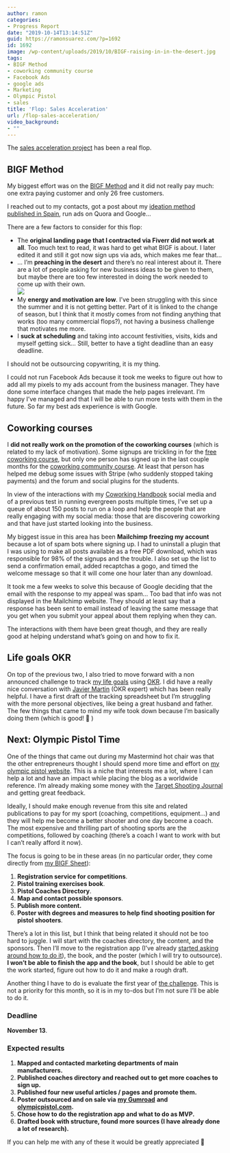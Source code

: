 ```yaml
---
author: ramon
categories:
- Progress Report
date: "2019-10-14T13:14:51Z"
guid: https://ramonsuarez.com/?p=1692
id: 1692
image: /wp-content/uploads/2019/10/BIGF-raising-in-in-the-desert.jpg
tags:
- BIGF Method
- coworking community course
- Facebook Ads
- google ads
- Marketing
- Olympic Pistol
- sales
title: 'Flop: Sales Acceleration'
url: /flop-sales-acceleration/
video_background:
- ""
---
```


The [sales acceleration project](https://ramonsuarez.com/new-project-sales-acceleration/) has been a real flop.

## BIGF Method

My biggest effort was on the [BIGF Method](https://www.bigfmethod.com/) and it did not really pay much: one extra paying customer and only 26 free customers.

I reached out to my contacts, got a post about my [ideation method published in Spain](https://loogic.com/bigfl-la-ayuda-que-necesitas-para-generar-nuevas-ideas-de-negocio/), run ads on Quora and Google…

There are a few factors to consider for this flop:

- The **original landing page that I contracted via Fiverr did not work at all**. Too much text to read, it was hard to get what BIGF is about. I later edited it and still it got now sign ups via ads, which makes me fear that…
- … I’m **preaching in the desert** and there’s no real interest about it. There are a lot of people asking for new business ideas to be given to them, but maybe there are too few interested in doing the work needed to come up with their own.  
    ![](https://ramonsuarez.com/wp-content/uploads/2019/10/BIGF-raising-in-in-the-desert.jpg)
- My **energy and motivation are low**. I’ve been struggling with this since the summer and it is not getting better. Part of it is linked to the change of season, but I think that it mostly comes from not finding anything that works (too many commercial flops?), not having a business challenge that motivates me more.
- I **suck at scheduling** and taking into account festivities, visits, kids and myself getting sick… Still, better to have a tight deadline than an easy deadline.

I should not be outsourcing copywriting, it is my thing.

I could not run Facebook Ads because it took me weeks to figure out how to add all my pixels to my ads account from the business manager. They have done some interface changes that made the help pages irrelevant. I’m happy I’ve managed and that I will be able to run more tests with them in the future. So far my best ads experience is with Google.

## Coworking courses

I **did not really work on the promotion of the coworking courses** (which is related to my lack of motivation). Some signups are trickling in for the [free coworking course](https://courses.coworkinghandbook.com/course/coworking-community-webinar-and-qa/), but only one person has signed up in the last couple months for the [coworking community course](https://courses.coworkinghandbook.com/course/coworking-community-challenge/). At least that person has helped me debug some issues with Stripe (who suddenly stopped taking payments) and the forum and social plugins for the students.

In view of the interactions with my [Coworking Handbook](https://www.coworkinghandbook.com) social media and of a previous test in running evergreen posts multiple times, I’ve set up a queue of about 150 posts to run on a loop and help the people that are really engaging with my social media: those that are discovering coworking and that have just started looking into the business.

My biggest issue in this area has been **Mailchimp freezing my account** because a lot of spam bots where signing up. I had to uninstall a plugin that I was using to make all posts available as a free PDF download, which was responsible for 98% of the signups and the trouble. I also set up the list to send a confirmation email, added recaptchas a gogo, and timed the welcome message so that it will come one hour later than any download.

It took me a few weeks to solve this because of Google deciding that the email with the response to my appeal was spam… Too bad that info was not displayed in the Mailchimp website. They should at least say that a response has been sent to email instead of leaving the same message that you get when you submit your appeal about them replying when they can.

The interactions with them have been great though, and they are really good at helping understand what’s going on and how to fix it.

## Life goals OKR

On top of the previous two, I also tried to move forward with a non announced challenge to track [my life goals](https://ramonsuarez.com/my-vision-and-plan/) using [OKR](https://en.wikipedia.org/wiki/OKR). I did have a really nice conversation with [Javier Martin](https://www.linkedin.com/in/loogic/) (OKR expert) which has been really helpful. I have a first draft of the tracking spreadsheet but I’m struggling with the more personal objectives, like being a great husband and father. The few things that came to mind my wife took down because I’m basically doing them (which is good! 🙂 )

## Next: Olympic Pistol Time

One of the things that came out during my Mastermind hot chair was that the other entrepreneurs thought I should spend more time and effort on [my olympic pistol website](https://www.olympicpistol.com). This is a niche that interests me a lot, where I can help a lot and have an impact while placing the blog as a worldwide reference. I’m already making some money with the [Target Shooting Journal](https://amzn.to/31d1Tgt) and getting great feedback.

Ideally, I should make enough revenue from this site and related publications to pay for my sport (coaching, competitions, equipment…) and they will help me become a better shooter and one day become a coach. The most expensive and thrilling part of shooting sports are the competitions, followed by coaching (there’s a coach I want to work with but I can’t really afford it now).

The focus is going to be in these areas (in no particular order, they come directly from [my BIGF Sheet](https://www.bigfmethod.com/courses/bigf-method/lessons/the-core-of/)):

1. **Registration service for competitions**.
2. **Pistol training exercises book**.
3. **Pistol Coaches Directory**.
4. **Map and contact possible sponsors**.
5. **Publish more content.**
6. **Poster with degrees and measures to help find shooting position for pistol shooters**.

There’s a lot in this list, but I think that being related it should not be too hard to juggle. I will start with the coaches directory, the content, and the sponsors. Then I’ll move to the registration app (I’ve already [started asking around how to do it](https://community.airtable.com/t/assign-random-lanes-but-allow-choice-of-time-for-competition-signup-form/25456)), the book, and the poster (which I will try to outsource). **I won’t be able to finish the app and the book**, but I should be able to get the work started, figure out how to do it and make a rough draft.

Another thing I have to do is evaluate the first year of [the challenge](https://ramonsuarez.com/launching-at-least-one-project-every-month-my-entrepreneurship-learning-challenge/). This is not a priority for this month, so it is in my to-dos but I’m not sure I’ll be able to do it.

### **Deadline**

**November 13**.

### **Expected results**

1. **Mapped and contacted marketing departments of main manufacturers.**
2. **Published coaches directory and reached out to get more coaches to sign up.**
3. **Published four new useful articles / pages and promote them.**
4. **Poster outsourced and on sale via** [**my Gumroad**](https://gumroad.com/ramonsuarez) **and** [**olympicpistol.com**](https://www.olympicpistol.com)**.**
5. **Chose how to do the registration app and what to do as MVP.**
6. **Drafted book with structure, found more sources (I have already done a lot of research).**

If you can help me with any of these it would be greatly appreciated 🙂